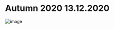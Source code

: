 # Autumn 2020 13.12.2020

![image](https://user-images.githubusercontent.com/81183518/139125048-e254948a-edc6-48c5-877d-c1d51e0eda9b.png)

